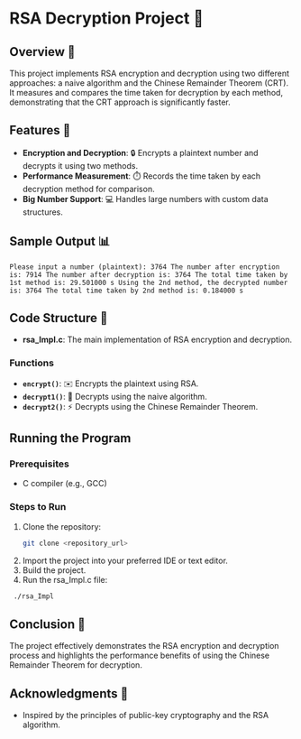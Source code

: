 # RSA Decryption Project 🔐

## Overview 🌟

This project implements RSA encryption and decryption using two different approaches: a naive algorithm and the Chinese Remainder Theorem (CRT). It measures and compares the time taken for decryption by each method, demonstrating that the CRT approach is significantly faster.

## Features 🚀

- **Encryption and Decryption**: 🔒 Encrypts a plaintext number and decrypts it using two methods.
- **Performance Measurement**: ⏱️ Records the time taken by each decryption method for comparison.
- **Big Number Support**: 💻 Handles large numbers with custom data structures.

## Sample Output 📊

```
Please input a number (plaintext): 3764 The number after encryption is: 7914 The number after decryption is: 3764 The total time taken by 1st method is: 29.501000 s Using the 2nd method, the decrypted number is: 3764 The total time taken by 2nd method is: 0.184000 s
```

## Code Structure 📂

- **rsa_Impl.c**: The main implementation of RSA encryption and decryption.

### Functions

- **`encrypt()`**: ✉️ Encrypts the plaintext using RSA.
- **`decrypt1()`**: 🔑 Decrypts using the naive algorithm.
- **`decrypt2()`**: ⚡ Decrypts using the Chinese Remainder Theorem.


## Running the Program

### Prerequisites

- C compiler (e.g., GCC)

### Steps to Run

1. Clone the repository:
   ```bash
   git clone <repository_url>

2. Import the project into your preferred IDE or text editor.
3. Build the project.
4. Run the rsa_Impl.c file:
 ```bash
  ./rsa_Impl
```

## Conclusion 🎉

The project effectively demonstrates the RSA encryption and decryption process and highlights the performance benefits of using the Chinese Remainder Theorem for decryption.

## Acknowledgments 🙏

- Inspired by the principles of public-key cryptography and the RSA algorithm.
